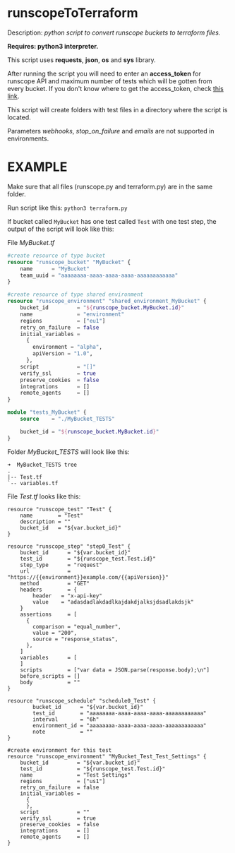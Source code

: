 # runscopeToTerraform
Description: _python script to convert runscope buckets to terraform files._

**Requires: python3 interpreter.**

This script uses **requests**, **json**, **os** and **sys** library.

After running the script you will need to enter an **access_token** for runscope API and maximum number of tests which will be gotten from every bucket. If you don't know where to get the access_token, check [this link](https://www.runscope.com/docs/api/authentication).

This script will create folders with test files in a directory where the script is located.

Parameters _webhooks_, _stop_on_failure_ and _emails_ are not supported in environments.

# EXAMPLE #
Make sure that all files (runscope.py and terraform.py) are in the same folder.

Run script like this: ```python3 terraform.py```

If bucket called ```MyBucket``` has one test called ```Test``` with one test step, the output of the script will look like this:

File _MyBucket.tf_

```terraform
#create resource of type bucket
resource "runscope_bucket" "MyBucket" {
	name      = "MyBucket"
	team_uuid = "aaaaaaaa-aaaa-aaaa-aaaa-aaaaaaaaaaaa"
}

#create resource of type shared environment
resource "runscope_environment" "shared_environment_MyBucket" {
	bucket_id         = "${runscope_bucket.MyBucket.id}"
	name              = "environment"
	regions           = ["eu1"]
	retry_on_failure  = false
	initial_variables = 
	  {
	    environment = "alpha",
	    apiVersion = "1.0",
	  },
	script            = "[]"
	verify_ssl        = true
	preserve_cookies  = false
	integrations      = []
	remote_agents     = []
}

module "tests_MyBucket" {
	source    = "./MyBucket_TESTS"

	bucket_id = "${runscope_bucket.MyBucket.id}"
}
```

Folder _MyBucket_TESTS_ will look like this:

```
➜  MyBucket_TESTS tree
.
|-- Test.tf
`-- variables.tf
```

File _Test.tf_ looks like this:

```terafform
resource "runscope_test" "Test" {
	name        = "Test"
	description = ""
	bucket_id   = "${var.bucket_id}"
}

resource "runscope_step" "step0_Test" {
	bucket_id      = "${var.bucket_id}"
	test_id        = "${runscope_test.Test.id}"
	step_type      = "request"
	url            = "https://{{environment}}example.com/{{apiVersion}}"
	method         = "GET"
	headers	       = {
		header   = "x-api-key"
		value    = "adasdadlakdadlkajdakdjalksjdsadlakdsjk"
	}
	assertions     = [
	  {
	    comparison = "equal_number",
	    value = "200",
	    source = "response_status",
	  },
	]
	variables      = [
	]
	scripts        = ["var data = JSON.parse(response.body);\n"]
	before_scripts = []
	body           = ""
}

resource "runscope_schedule" "schedule0_Test" {
		bucket_id      = "${var.bucket_id}"
		test_id        = "aaaaaaaa-aaaa-aaaa-aaaa-aaaaaaaaaaaa"
		interval       = "6h"
		environment_id = "aaaaaaaa-aaaa-aaaa-aaaa-aaaaaaaaaaaa"
		note           = ""
}

#create environment for this test
resource "runscope_environment" "MyBucket_Test_Test_Settings" {
	bucket_id         = "${var.bucket_id}"
	test_id           = "${runscope_test.Test.id}"
	name              = "Test Settings"
	regions           = ["us1"]
	retry_on_failure  = false
	initial_variables = 
	  {
	  },
	script            = ""
	verify_ssl        = true
	preserve_cookies  = false
	integrations      = []
	remote_agents     = []
}
```

